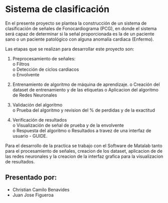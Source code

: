 # Sistema de clasificación
En el presente proyecto se plantea la construcción de un sistema de clasificación de señales de Fonocardiograma (PCG), en donde el sistema será capaz de determinar si la señal proporcionada es la de un paciente sano o un paciente patológico con alguna anomalía cardiaca (Enfermo).

Las etapas que se realizan para desarrollar este proyecto son:  
1. Preprocesamiento de señales:  
  o   Filtros  
  o   Detección de ciclos cardiacos  
  o   Envolvente  
  
2. Entrenamiento de algoritmo de máquina de aprendizaje.
  o   Creación del dataset de entrenamiento y de las etiquetas
  o   Aplicacion del algoritmo de Redes Neuronales  
  
3. Validación del algoritmo  
  o   Prueba del algoritmo y revision del % de perdidas y de la exactitud 
  
4. Verificación de resultados  
  o   Visualización de señal de prueba y de la envolvente  
  o   Respuesta del algoritmo
  o   Resultados a travez de una interfaz de usuario - GUIDE.

Para el desarrollo de la practica se trabajo con el Software de Matalab tanto para el procesamiento de señales, creacion de los dataset, aplicacion de de las redes neuronales y la creacion de la interfaz grafica para la visualizacion de resultados.

## Presentado por:
- Christian Camilo Benavides
- Juan Jose Figueroa


